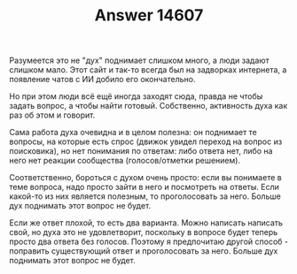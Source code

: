 ﻿---
title: "Answer 14607"
se.owner.user_id: 179379
se.owner.display_name: "Ипатьев"
se.owner.link: "https://ru.meta.stackoverflow.com/users/179379/%d0%98%d0%bf%d0%b0%d1%82%d1%8c%d0%b5%d0%b2"
se.answer_id: 14607
se.question_id: 14600
se.post_type: answer
se.is_accepted: False
---
<p>Разумеется это не &quot;дух&quot; поднимает слишком много, а люди задают слишком мало. Этот сайт и так-то всегда был на задворках интернета, а появление чатов с ИИ добило его окончательно.</p>
<p>Но при этом люди всё ещё иногда заходят сюда, правда не чтобы задать вопрос, а чтобы найти готовый. Собственно, активность духа как раз об этом и говорит.</p>
<p>Сама работа духа очевидна и в целом полезна: он поднимает те вопросы, на которые есть спрос (движок увидел переход на вопрос из поисковика), но нет понимания по ответам: либо ответа нет, либо на него нет реакции сообщества (голосов/отметки решением).</p>
<p>Соответственно, бороться с духом очень просто: если вы понимаете в теме вопроса, надо просто зайти в него и посмотреть на ответы. Если какой-то из них является полезным, то проголосовать за него. Больше дух поднимать этот вопрос не будет.</p>
<p>Если же ответ плохой, то есть два варианта. Можно написать написать свой, но духа это не удовлетворит, поскольку в вопросе будет теперь просто два ответа без голосов. Поэтому я предпочитаю другой способ - поправить существующий ответ и проголосовать за него. Больше дух поднимать этот вопрос не будет.</p>
